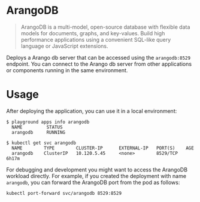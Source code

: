 # ArangoDB

> ArangoDB is a multi-model, open-source database with flexible data models for documents, graphs, and key-values. Build high performance applications using a convenient SQL-like query language or JavaScript extensions.

Deploys a Arango db server that can be accessed using the `arangodb:8529` endpoint. 
You can connect to the Arango db server from other applications or components running in the same environment.

# Usage

After deploying the application, you can use it in a local environment:

```
$ playground apps info arangodb
  NAME         STATUS
  arangodb     RUNNING

$ kubectl get svc arangodb
  NAME        TYPE        CLUSTER-IP      EXTERNAL-IP   PORT(S)    AGE
  arangodb    ClusterIP   10.120.5.45     <none>        8529/TCP   6h17m

```

For debugging and development you might want to access the ArangoDB workload directly. For example, if you created the deployment with name `arangodb`, you can forward the ArangoDB port from the pod as follows:

```shell
kubectl port-forward svc/arangodb 8529:8529
```
